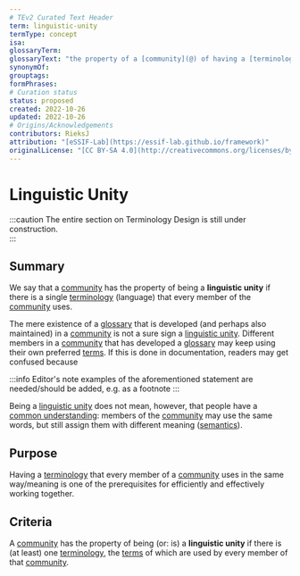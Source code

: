 ```yaml
---
# TEv2 Curated Text Header
term: linguistic-unity
termType: concept
isa:
glossaryTerm:
glossaryText: "the property of a [community](@) of having a [terminology](@) (language) that every member of the [community](@) uses."
synonymOf:
grouptags:
formPhrases:
# Curation status
status: proposed
created: 2022-10-26
updated: 2022-10-26
# Origins/Acknowledgements
contributors: RieksJ
attribution: "[eSSIF-Lab](https://essif-lab.github.io/framework)"
originalLicense: "[CC BY-SA 4.0](http://creativecommons.org/licenses/by-sa/4.0/?ref=chooser-v1)"
---
```


# Linguistic Unity

:::caution
The entire section on Terminology Design is still under construction.<br/>
:::

## Summary
We say that a [community](@) has the property of being a **linguistic unity** if there is a single [terminology](@) (language) that every member of the [community](@) uses.

The mere existence of a [glossary](@) that is developed (and perhaps also maintained) in a [community](@) is not a sure sign a [linguistic unity](@). Different members in a [community](@) that has developed a [glossary](@) may keep using their own preferred [terms](@). If this is done in documentation, readers may get confused because

:::info Editor's note
examples of the aforementioned statement are needed/should be added, e.g. as a footnote
:::

Being a [linguistic unity](@) does not mean, however, that people have a [common understanding](@): members of the [community](@) may use the same words, but still assign them with different meaning ([semantics](@)).

## Purpose
Having a [terminology](@) that every member of a [community](@) uses in the same way/meaning is one of the prerequisites for efficiently and effectively working together.

## Criteria
A [community](@) has the property of being (or: is) a **linguistic unity** if there is (at least) one [terminology](@), the [terms](@) of which are used by every member of that [community](@).
